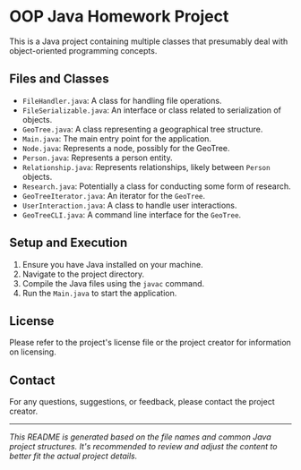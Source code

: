 
# OOP Java Homework Project

This is a Java project containing multiple classes that presumably deal with object-oriented programming concepts.

## Files and Classes

- `FileHandler.java`: A class for handling file operations.
- `FileSerializable.java`: An interface or class related to serialization of objects.
- `GeoTree.java`: A class representing a geographical tree structure.
- `Main.java`: The main entry point for the application.
- `Node.java`: Represents a node, possibly for the GeoTree.
- `Person.java`: Represents a person entity.
- `Relationship.java`: Represents relationships, likely between `Person` objects.
- `Research.java`: Potentially a class for conducting some form of research.
- `GeoTreeIterator.java`: An iterator for the `GeoTree`.
- `UserInteraction.java`: A class to handle user interactions.
- `GeoTreeCLI.java`: A command line interface for the `GeoTree`.

## Setup and Execution

1. Ensure you have Java installed on your machine.
2. Navigate to the project directory.
3. Compile the Java files using the `javac` command.
4. Run the `Main.java` to start the application.

## License

Please refer to the project's license file or the project creator for information on licensing.

## Contact

For any questions, suggestions, or feedback, please contact the project creator.

---

*This README is generated based on the file names and common Java project structures. It's recommended to review and adjust the content to better fit the actual project details.*
